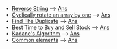 * [Reverse String](https://practice.geeksforgeeks.org/problems/reverse-a-string/1#) --> [Ans](/Arrays/rev_str.cpp)
* [Cyclically rotate an array by one](https://practice.geeksforgeeks.org/problems/cyclically-rotate-an-array-by-one2614/1#) --> [Ans](/Arrays/rotate_1.cpp)
* [Find The Duplicate](https://leetcode.com/problems/find-the-duplicate-number/) --> [Ans](/Arrays/find_dup.cpp)
* [Best Time to Buy and Sell Stock](https://leetcode.com/problems/best-time-to-buy-and-sell-stock/) --> [Ans](/Arrays/stock(1).cpp)
* [Kadane's Algorithm](https://practice.geeksforgeeks.org/problems/kadanes-algorithm-1587115620/1#) --> [Ans](/Arrays/k_algo.cpp)
* [Common elements](https://practice.geeksforgeeks.org/problems/common-elements1132/1#) --> [Ans](/Arrays/comm_ele.cpp)
